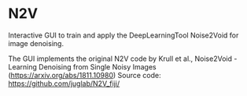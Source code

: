 # N2V

Interactive GUI to train and apply the DeepLearningTool Noise2Void for image denoising. 

The GUI implements the original N2V code by Krull et al., Noise2Void - Learning Denoising from Single Noisy Images (https://arxiv.org/abs/1811.10980)
Source code: https://github.com/juglab/N2V_fiji/
